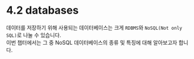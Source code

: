 # 4.2 databases

데이터를 저장하기 위해 사용되는 데이터베이스는 크게 `RDBMS`와 `NoSQL(Not only SQL)`로 나눌 수 있습니다.
<br>이번 챕터에서는 그 중 NoSQL 데이터베이스의 종류 및 특징에 대해 알아보고자 합니다.
